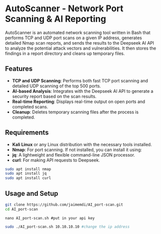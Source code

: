 # AutoScanner - Network Port Scanning & AI Reporting

AutoScanner is an automated network scanning tool written in Bash that performs TCP and UDP port scans on a given IP address, generates detailed Nmap scan reports, and sends the results to the Deepseek AI API to analyze the potential attack vectors and vulnerabilities. It then stores the findings in a report directory and cleans up temporary files.

## Features

- **TCP and UDP Scanning**: Performs both fast TCP port scanning and detailed UDP scanning of the top 500 ports.
- **AI-based Analysis**: Integrates with the Deepseek AI API to generate a security report based on the scan results.
- **Real-time Reporting**: Displays real-time output on open ports and completed scans.
- **Cleanup**: Deletes temporary scanning files after the process is completed.

## Requirements

- **Kali Linux** or any Linux distribution with the necessary tools installed.
- **Nmap**: For port scanning. If not installed, you can install it using:
- **jq**: A lightweight and flexible command-line JSON processor.
- **curl**: For making API requests to Deepseek. 

```bash
sudo apt install nmap
sudo apt install jq
sudo apt install curl
```


## Usage and Setup

```bash
git clone https://github.com/jaimemdi/AI_port-scan.git
cd AI_port-scan
```

```
nano AI_port-scan.sh #put in your api key
```

```bash
sudo ./AI_port-scan.sh 10.10.10.10 #change the ip address
```


